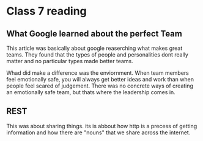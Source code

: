 # Class 7 reading

## What Google learned about the perfect Team

This article was basically about google reaserching what makes great teams. They found that the types of people and personalities dont really matter and no particular types made better teams.

Whad did make a difference was the enviornment. When team members feel emotionally safe, you will always get better ideas and work than when people feel scared of judgement. There was no concrete ways of creating an emotionally safe team, but thats where the leadership comes in.

## REST

This was about sharing things. its is abbout how http is a precess of getting information and how there are "nouns" that we share across the internet.